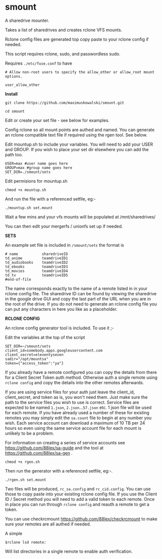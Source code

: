 # smount
A sharedrive mounter.

Takes a list of sharedrives and creates rclone VFS mounts.

Rclone config files are generated top copy paste to your rclone config if needed.

This script requires rclone, sudo, and passwordless sudo.

Requires `./etc/fuse.conf` to have

`# Allow non-root users to specify the allow_other or allow_root mount options.`

`user_allow_other`

**Install**

```
git clone https://github.com/maximuskowalski/smount.git

cd smount
```
Edit or create your set file - see below for examples.

Config rclone so all mount points are authed and named. You can generate an rclone compatible text file if required using the rgen tool. See below.

Edit mountup.sh to include your variables. You will need to add your USER and GROUP. If you wish to place your set dir elsewhere you can add the path too.
```
USER=max #user name goes here
GROUP=max #group name goes here
SET_DIR=./smount/sets
```
Edit permisions for mountup.sh
```
chmod +x mountup.sh
```
And run the file with a referenced setfile, eg:-
```
./mountup.sh set.mount
```
Wait a few mins and your vfs mounts will be populated at /mnt/sharedrives/

You can then edit your mergerfs / unionfs set up if needed.

**SETS**

An example set file is included in `/smount/sets` the format is

```
# name           sharedriveID
td_anime         teamdriveID1
td_audiobooks    teamdriveID2
td_ebooks        teamdriveID3
td_movies        teamdriveID4
td_tv            teamdriveID5
#end-of-file
```

The name corresponds exactly to the name of a remote listed in in your rclone config file. The sharedrive ID can be found by viewing the sharedrive in the google drive GUI and copy the last part of the URL when you are in the root of the drive. If you do not need to generate an rclone config file you can put any characters in here you like as a placeholder.

**RCLONE CONFIG**

An rclone config generator tool is included. To use it ;-

Edit the variables at the top of the script
```
SET_DIR=~/smount/sets
client_id=somebody.apps.googleusercontent.com
client_secret=eleventyseven
sadir="/opt/mountsa"
token={"access_token":"ya"}
```
If you already have a remote configured you can copy the details from there for a Client Secret Token auth method. Otherwise auth a single remote using `rclone config` and copy the details into the other remotes afterwards.

If you are using service files for your auth just leave the client_id, client_secret, and token as is, you won't need them. Just make sure the path to the service files you wish to use is correct. Service files are expected to be named `1.json`, `2.json`...`57.json` etc. 1 json file will be used for each remote. If you have already used a number of these for existing remotes you may simply edit the `sa.count` file to begin at any number you wish. Each service account can download a maximum of 10 TB per 24 hours so even using the same service account file for each mount is unlikely to be a problem.

For information on creating a series of service accounts see https://github.com/88lex/sa-guide and the tool at https://github.com/88lex/sa-gen .

```
chmod +x rgen.sh
```
Then run the generator with a referenced setfile, eg:-.
```
./rgen.sh set.mount
```
Two files will be produced, `rc_sa.config` and `rc_cid.config`. You can use those to copy paste into your existing rclone config file. If you use the Client ID / Secret method you will need to add a valid token to each remote. Once in place you can run through `rclone config` and reauth a remote to get a token.

You can use checkrcmount https://github.com/88lex/checkrcmount to make sure your remotes are all authed if needed.

A simple
```
$rclone lsd remote:
```
Will list directories in a single remote to enable auth verification.
